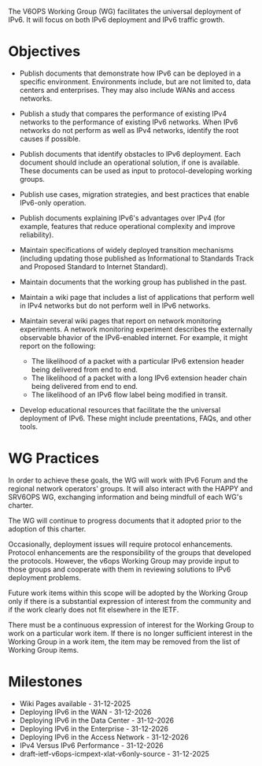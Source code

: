 The V6OPS Working Group (WG) facilitates the universal deployment of IPv6.  It will focus on both IPv6 deployment and IPv6 traffic growth.

# Objectives

*  Publish documents that demonstrate how IPv6 can be deployed in a specific environment.  Environments include, but are not limited to, data centers and enterprises. They may also include WANs and access networks.

*  Publish a study that compares the performance of existing IPv4 networks to the performance of existing IPv6 networks.  When IPv6 networks do not perform as well as IPv4 networks, identify the root causes if possible.

*  Publish documents that identify obstacles to IPv6 deployment. Each document should include an operational solution, if one is available.  These documents can be used as input to protocol-developing working groups.

*  Publish use cases, migration strategies, and best practices that enable IPv6-only operation.

*  Publish documents explaining IPv6's advantages over IPv4 (for example, features that reduce operational complexity and improve reliability).

*  Maintain specifications of widely deployed transition mechanisms (including updating those published as Informational to Standards Track and Proposed Standard to Internet Standard).

*  Maintain documents that the working group has published in the past.

*  Maintain a wiki page that includes a list of applications that perform well in IPv4 networks but do not perform well in IPv6 networks.

*  Maintain several wiki pages that report on network monitoring experiments.  A network monitoring experiment describes the externally observable bhavior of the IPv6-enabled internet. For example, it might report on the following:

      + The likelihood of a packet with a particular IPv6 extension header being delivered from end to end.
      + The likelihood of a packet with a long IPv6 extension header chain being delivered from end to end.
      + The likelihood of an IPv6 flow label being modified in transit.

*  Develop educational resources that facilitate the the universal deployment of IPv6. These might include preentations, FAQs, and other tools.

# WG Practices

In order to achieve these goals, the WG will work with IPv6 Forum and the regional network operators' groups.  It will also interact with the HAPPY and SRV6OPS WG, exchanging information and being mindfull of each WG's charter.

The WG will continue to progress documents that it adopted prior to the adoption of this charter.

Occasionally, deployment issues will require protocol enhancements. Protocol enhancements are the responsibility of the groups that developed the protocols.  However, the v6ops Working Group may provide input to those groups and cooperate with them in reviewing solutions to IPv6 deployment problems.

Future work items within this scope will be adopted by the Working Group only if there is a substantial expression of interest from the community and if the work clearly does not fit elsewhere in the IETF.

There must be a continuous expression of interest for the Working Group to work on a particular work item.  If there is no longer sufficient interest in the Working Group in a work item, the item may be removed from the list of Working Group items.

# Milestones

*  Wiki Pages available - 31-12-2025
*  Deploying IPv6 in the WAN - 31-12-2026
*  Deploying IPv6 in the Data Center - 31-12-2026
*  Deploying IPv6 in the Enterprise - 31-12-2026
*  Deploying IPv6 in the Access Network - 31-12-2026
*  IPv4 Versus IPv6 Performance - 31-12-2026
*  draft-ietf-v6ops-icmpext-xlat-v6only-source - 31-12-2025
